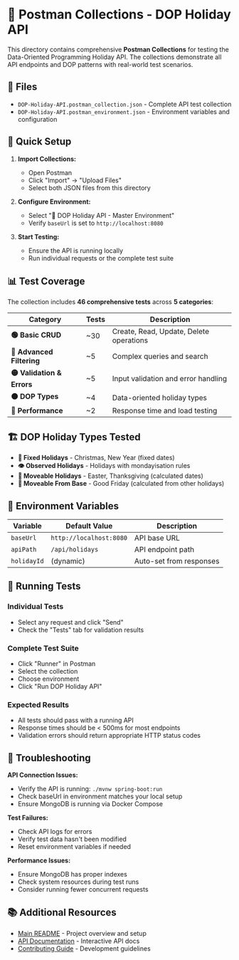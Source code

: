 # 📮 Postman Collections - DOP Holiday API

This directory contains comprehensive **Postman Collections** for testing the Data-Oriented Programming Holiday API. The collections demonstrate all API endpoints and DOP patterns with real-world test scenarios.

## 📁 Files

- `DOP-Holiday-API.postman_collection.json` - Complete API test collection
- `DOP-Holiday-API.postman_environment.json` - Environment variables and configuration

## 🚀 Quick Setup

1. **Import Collections:**
   - Open Postman
   - Click "Import" → "Upload Files"
   - Select both JSON files from this directory

2. **Configure Environment:**
   - Select "🎯 DOP Holiday API - Master Environment"
   - Verify `baseUrl` is set to `http://localhost:8080`

3. **Start Testing:**
   - Ensure the API is running locally
   - Run individual requests or the complete test suite

## 📊 Test Coverage

The collection includes **46 comprehensive tests** across **5 categories**:

| Category | Tests | Description |
|----------|-------|-------------|
| **🟢 Basic CRUD** | ~30 | Create, Read, Update, Delete operations |
| **🔵 Advanced Filtering** | ~5 | Complex queries and search |
| **🟡 Validation & Errors** | ~5 | Input validation and error handling |
| **🟠 DOP Types** | ~4 | Data-oriented holiday types |
| **🔴 Performance** | ~2 | Response time and load testing |

## 🏗️ DOP Holiday Types Tested

- **📅 Fixed Holidays** - Christmas, New Year (fixed dates)
- **👁️ Observed Holidays** - Holidays with mondayisation rules  
- **🔄 Moveable Holidays** - Easter, Thanksgiving (calculated dates)
- **🔗 Moveable From Base** - Good Friday (calculated from other holidays)

## 🎯 Environment Variables

| Variable | Default Value | Description |
|----------|---------------|-------------|
| `baseUrl` | `http://localhost:8080` | API base URL |
| `apiPath` | `/api/holidays` | API endpoint path |
| `holidayId` | (dynamic) | Auto-set from responses |

## 🧪 Running Tests

### Individual Tests
- Select any request and click "Send"
- Check the "Tests" tab for validation results

### Complete Test Suite
- Click "Runner" in Postman
- Select the collection
- Choose environment
- Click "Run DOP Holiday API"

### Expected Results
- All tests should pass with a running API
- Response times should be < 500ms for most endpoints
- Validation errors should return appropriate HTTP status codes

## 🔧 Troubleshooting

**API Connection Issues:**
- Verify the API is running: `./mvnw spring-boot:run`
- Check baseUrl in environment matches your local setup
- Ensure MongoDB is running via Docker Compose

**Test Failures:**
- Check API logs for errors
- Verify test data hasn't been modified
- Reset environment variables if needed

**Performance Issues:**
- Ensure MongoDB has proper indexes
- Check system resources during test runs
- Consider running fewer concurrent requests

## 📚 Additional Resources

- [Main README](../README.md) - Project overview and setup
- [API Documentation](http://localhost:8080/swagger-ui.html) - Interactive API docs
- [Contributing Guide](../CONTRIBUTING.md) - Development guidelines
